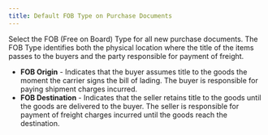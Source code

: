 ```yaml
---
title: Default FOB Type on Purchase Documents
---
```



Select the FOB (Free on Board) Type for all new purchase documents.  The FOB Type identifies both the physical location where the title of  the items passes to the buyers and the party responsible for payment of  freight.

- **FOB 
 Origin** - Indicates that the buyer assumes title to the goods the  moment the carrier signs the bill of lading. The buyer is responsible  for paying shipment charges incurred.
- **FOB 
 Destination** - Indicates that the seller retains title to the goods  until the goods are delivered to the buyer. The seller is responsible  for payment of freight charges incurred until the goods reach the destination.

